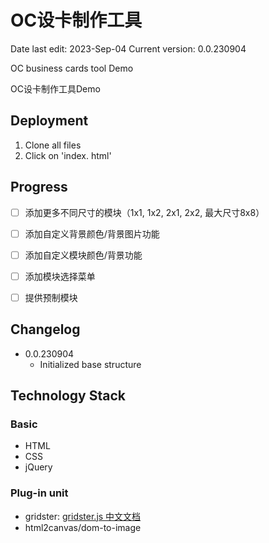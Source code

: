 # OC设卡制作工具

Date last edit: 2023-Sep-04
Current version: 0.0.230904

OC business cards tool Demo

OC设卡制作工具Demo

## Deployment

1. Clone all files
2. Click on 'index. html'

## Progress

- [ ] 添加更多不同尺寸的模块（1x1, 1x2, 2x1, 2x2, 最大尺寸8x8）
- [ ] 添加自定义背景颜色/背景图片功能
- [ ] 添加自定义模块颜色/背景功能
- [ ] 添加模块选择菜单
- [ ] 提供预制模块



## Changelog

- 0.0.230904
  - Initialized base structure



## Technology Stack

### Basic

- HTML
- CSS
- jQuery



### Plug-in unit

- gridster: [gridster.js 中文文档](https://www.itxst.com/gridsterjs/tutorial.html)
- html2canvas/dom-to-image

